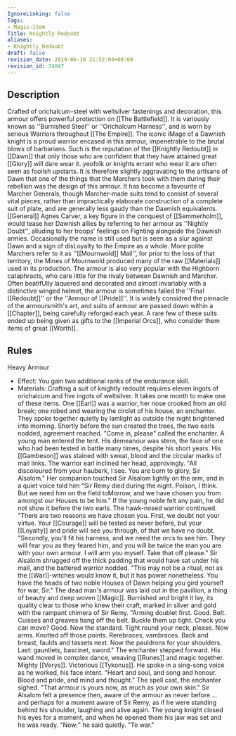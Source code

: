```yaml
---
IgnoreLinking: false
Tags:
- Magic-Item
Title: Knightly Redoubt
aliases:
- Knightly_Redoubt
draft: false
revision_date: 2019-06-18 21:52:04+00:00
revision_id: 74047
---
```


## Description
Crafted of orichalcum-steel with weltsilver fastenings and decoration, this armour offers powerful protection on [[The Battlefield]]. It is variously known as ''Burnished Steel'' or ''Orichalcum Harness'', and is worn by serious Warriors throughout [[The Empire]]. The iconic iMage of a Dawnish knight is a proud warrior encased in this armour, impenetrable to the brutal blows of barbarians. Such is the reputation of the [[Knightly Redoubt]] in [[Dawn]] that only those who are confident that they have attained great [[Glory]] will dare wear it. yeofolk or knights errant who wear it are often seen as foolish upstarts.
It is therefore slightly aggravating to the artisans of Dawn that one of the things that the Marchers took with them during their rebellion was the design of this armour. It has become a favourite of Marcher Generals, though Marcher-made suits tend to consist of several vital pieces, rather than impractically elaborate construction of a complete suit of plate, and are generally less gaudy than the Dawnish equivalents. [[General]] Agnes Carver, a key figure in the conquest of [[Semmerholm]], would tease her Dawnish allies by referring to her armour as ''Nightly Doubt'', alluding to her troops' feelings on Fighting alongside the Dawnish armies. Occasionally the name is still used but is seen as a slur against Dawn and a sign of disLoyalty to the Empire as a whole. More polite Marchers refer to it as ''[[Mournwold]] Mail'', for prior to the loss of that territory, the Mines of Mournwold produced many of the raw [[Materials]] used in its production.
The armour is also very popular with the Highborn cataphracts, who care little for the rivaly between Dawnish and Marcher. Often beatifUlly laquered and decorated and almost invariably with a distinctive winged helmet, the armour is sometimes falled the ''Final [[Redoubt]]'' or the ''Armour of [[Pride]]''. It is widely considred the pinnacle of the armoursmith's art, and suits of armour are passed down within a [[Chapter]], being carefully reforged each year. A rare few of these suits ended up being given as gifts to the [[Imperial Orcs]], who consider them items of great [[Worth]].
## Rules
Heavy Armour
* Effect: You gain two additional ranks of the endurance skill.
* Materials: Crafting a suit of knightly redoubt requires eleven ingots of orichalcum and five ingots of weltsilver. It takes one month to make one of these items.
One [[Earl]] was a warrior, her nose crooked from an old break; one robed and wearing the circlet of his house, an enchanter. They spoke together quietly by lamlight as outside the night brightened into morning. Shortly before the sun created the trees, the two earls nodded, agreement reached. 
"Come in, please" called the enchanter.
A young man entered the tent. His demeanour was stern, the face of one who had been tested in battle many times, despite his short years. His [[Gambeson]] was stained with sweat, blood and the circular marks of mail links. The warrior earl inclined her head, approvingly.
"All discoloured from your hauberk, I see. You are born to glory, Sir Alsalom."
Her companion touched Sir Alsalom lightly on the arm, and in a quiet voice told him "Sir Remy died during the night. Poison, I think. But we need him on the field toMorrow, and we have chosen you from amongst our Houses to be him."
If the young noble felt any pain, he did not show it before the two earls. The hawk-nosed warrior continued.
"There are two reasons we have chosen you. First, we doubt not your virtue. Your [[Courage]] will be tested as never before, but your [[Loyalty]] and pride will see you through, of that we have no doubt. 
"Secondly, you'll fit his harness, and we need the orcs to see him. They will fear you as they feared him, and you will be twice the man you are with your own armour. I will arm you myself. Take that off please." 
Sir Alsalom shrugged off the thick padding that would have sat under his mail, and the battered warrior nodded. 
"This may not be a ritual, not as the [[War]]-witches would know it, but it has power nonetheless. You have the heads of two noble Houses of Dawn helping you gird yourself for war, Sir." 
The dead man's armour was laid out in the pavillion, a thing of beauty and deep woven [[Magic]]. Burnished and bright it lay, its quality clear to those who knew their craft, marked in silver and gold with the rampant chimera of Sir Remy.
"Arming doublet first. Good. Belt. Cuisses and greaves hang off the belt. Buckle them up tight. Check you can move? Good. Now the standard. Tight round your neck, please. Now arms. Knotted off those points. Rerebraces, vambraces. Back and breast, faulds and tassets next. Now the pauldrons for your shoulders. Last: gauntlets, bascinet, sword."
The enchanter stepped forward. His wand moved in complex dance, weaving [[Runes]] and magic together. Mighty [[Verys]]. Victorious [[Tykonus]]. He spoke in a sing-song voice as he worked, his face intent. 
"Heart and soul, and song and honour. Blood and pride, and mind and thought." The spell cast, the enchanter sighed. "That armour is yours now, as much as your own skin."
Sir Alsalom felt a presence then, aware of the armour as never before ... and perhaps for a moment aware of Sir Remy, as if he were standing behind his shoulder, laughing and alive again. The young knight closed his eyes for a moment, and when he opened them his jaw was set and he was ready.
"Now;" he said quietly. "To war."